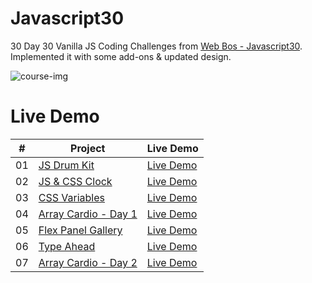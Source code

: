 # Javascript30
30 Day 30 Vanilla JS Coding Challenges from <a href="https://JavaScript30.com" target="_blank">Web Bos - Javascript30</a>. 
<br>
Implemented it with some add-ons & updated design.

<img src="https://github.com/architkakkar/Javascript30/blob/main/course-image.png" alt="course-img">

# Live Demo
|  #  | Project                                                                                                                                             | Live Demo                                                                                             |
| :-: | --------------------------------------------------------------------------------------------------------------------------------------------------- | ----------------------------------------------------------------------------------------------------- |
| 01  | [JS Drum Kit](https://github.com/architkakkar/Javascript30/tree/main/01%20-%20JS%20Drum%20Kit)                                                      | [Live Demo](https://architkakkar.github.io/Javascript30/01%20-%20JS%20Drum%20Kit/)                    |
| 02  | [JS & CSS Clock](https://github.com/architkakkar/Javascript30/tree/main/02%20-%20JS%20%26%20CSS%20Clock)                                            | [Live Demo](https://architkakkar.github.io/Javascript30/02%20-%20JS%20%26%20CSS%20Clock/)             |
| 03  | [CSS Variables](https://github.com/architkakkar/Javascript30/tree/main/03%20-%20CSS%20Variables)                                                    | [Live Demo](https://architkakkar.github.io/Javascript30/03%20-%20CSS%20Variables/)                    |
| 04  | [Array Cardio - Day 1](https://github.com/architkakkar/Javascript30/tree/main/04%20-%20Array%20Cardio%20Day%201)                                    | [Live Demo](https://architkakkar.github.io/Javascript30/04%20-%20Array%20Cardio%20Day%201/)           |
| 05  | [Flex Panel Gallery](https://github.com/architkakkar/Javascript30/tree/main/05%20-%20Flex%20Panel%20Gallery)                                        | [Live Demo](https://architkakkar.github.io/Javascript30/05%20-%20Flex%20Panel%20Gallery/)             |
| 06  | [Type Ahead](https://github.com/architkakkar/Javascript30/tree/main/06%20-%20Type%20Ahead)                                                          | [Live Demo](https://architkakkar.github.io/Javascript30/06%20-%20Type%20Ahead/)                       |
| 07  | [Array Cardio - Day 2](https://github.com/architkakkar/Javascript30/tree/main/07%20-%20Array%20Cardio%20Day%202)                                    | [Live Demo](https://architkakkar.github.io/Javascript30/07%20-%20Array%20Cardio%20Day%202/)           |
